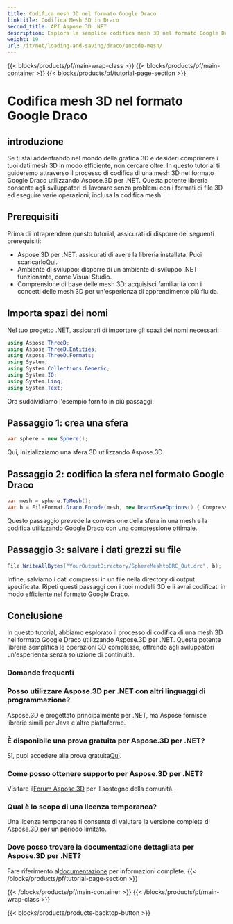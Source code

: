 ```yaml
---
title: Codifica mesh 3D nel formato Google Draco
linktitle: Codifica Mesh 3D in Draco
second_title: API Aspose.3D .NET
description: Esplora la semplice codifica mesh 3D nel formato Google Draco utilizzando Aspose.3D per .NET. Segui la nostra guida passo passo. Efficiente, potente e intuitivo per gli sviluppatori!
weight: 19
url: /it/net/loading-and-saving/draco/encode-mesh/
---
```


{{< blocks/products/pf/main-wrap-class >}}
{{< blocks/products/pf/main-container >}}
{{< blocks/products/pf/tutorial-page-section >}}

# Codifica mesh 3D nel formato Google Draco

## introduzione
Se ti stai addentrando nel mondo della grafica 3D e desideri comprimere i tuoi dati mesh 3D in modo efficiente, non cercare oltre. In questo tutorial ti guideremo attraverso il processo di codifica di una mesh 3D nel formato Google Draco utilizzando Aspose.3D per .NET. Questa potente libreria consente agli sviluppatori di lavorare senza problemi con i formati di file 3D ed eseguire varie operazioni, inclusa la codifica mesh.
## Prerequisiti
Prima di intraprendere questo tutorial, assicurati di disporre dei seguenti prerequisiti:
-  Aspose.3D per .NET: assicurati di avere la libreria installata. Puoi scaricarlo[Qui](https://releases.aspose.com/3d/net/).
- Ambiente di sviluppo: disporre di un ambiente di sviluppo .NET funzionante, come Visual Studio.
- Comprensione di base delle mesh 3D: acquisisci familiarità con i concetti delle mesh 3D per un'esperienza di apprendimento più fluida.
## Importa spazi dei nomi
Nel tuo progetto .NET, assicurati di importare gli spazi dei nomi necessari:
```csharp
using Aspose.ThreeD;
using Aspose.ThreeD.Entities;
using Aspose.ThreeD.Formats;
using System;
using System.Collections.Generic;
using System.IO;
using System.Linq;
using System.Text;
```
Ora suddividiamo l'esempio fornito in più passaggi:
## Passaggio 1: crea una sfera
```csharp
var sphere = new Sphere();
```
Qui, inizializziamo una sfera 3D utilizzando Aspose.3D.
## Passaggio 2: codifica la sfera nel formato Google Draco
```csharp
var mesh = sphere.ToMesh();
var b = FileFormat.Draco.Encode(mesh, new DracoSaveOptions() { CompressionLevel = DracoCompressionLevel.Optimal });
```
Questo passaggio prevede la conversione della sfera in una mesh e la codifica utilizzando Google Draco con una compressione ottimale.
## Passaggio 3: salvare i dati grezzi su file
```csharp
File.WriteAllBytes("YourOutputDirectory/SphereMeshtoDRC_Out.drc", b);
```
Infine, salviamo i dati compressi in un file nella directory di output specificata.
Ripeti questi passaggi con i tuoi modelli 3D e li avrai codificati in modo efficiente nel formato Google Draco.
## Conclusione
In questo tutorial, abbiamo esplorato il processo di codifica di una mesh 3D nel formato Google Draco utilizzando Aspose.3D per .NET. Questa potente libreria semplifica le operazioni 3D complesse, offrendo agli sviluppatori un'esperienza senza soluzione di continuità.

### Domande frequenti
### Posso utilizzare Aspose.3D per .NET con altri linguaggi di programmazione?
Aspose.3D è progettato principalmente per .NET, ma Aspose fornisce librerie simili per Java e altre piattaforme.
### È disponibile una prova gratuita per Aspose.3D per .NET?
 Sì, puoi accedere alla prova gratuita[Qui](https://releases.aspose.com/).
### Come posso ottenere supporto per Aspose.3D per .NET?
 Visitare il[Forum Aspose.3D](https://forum.aspose.com/c/3d/18) per il sostegno della comunità.
### Qual è lo scopo di una licenza temporanea?
Una licenza temporanea ti consente di valutare la versione completa di Aspose.3D per un periodo limitato.
### Dove posso trovare la documentazione dettagliata per Aspose.3D per .NET?
 Fare riferimento al[documentazione](https://reference.aspose.com/3d/net/) per informazioni complete.
{{< /blocks/products/pf/tutorial-page-section >}}

{{< /blocks/products/pf/main-container >}}
{{< /blocks/products/pf/main-wrap-class >}}

{{< blocks/products/products-backtop-button >}}
